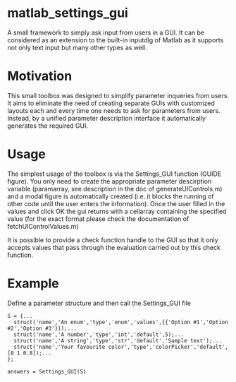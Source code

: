 # matlab_settings_gui
A small framework to simply ask input from users in a GUI. It can be considered as an extension to the built-in inputdlg of Matlab as it supports not only text input but many other types as well.

# Motivation
This small toolbox was designed to simplify parameter inqueries from users. It aims to eliminate the need of creating separate GUIs with customized layouts each and every time one needs to ask for parameters from users. Instead, by a unified parameter description interface it automatically generates the required GUI.

# Usage

The simplest usage of the toolbox is via the Settings_GUI function (GUIDE figure). You only need to create the appropriate parameter descirption variable (paramarray, see description in the doc of generateUIControls.m) and a modal figure is automatically created (i.e. it blocks the running of other code until the user enters the information). Once the user filled in the values and click OK the gui returns with a cellarray containing the specified value (for the exact format please check the documentation of fetchUIControlValues.m)

It is possible to provide a check function handle to the GUI so that it only accepts values that pass through the evaluation carried out by this check function.

# Example

Define a parameter structure and then call the Settings_GUI file

```
S = {...
  struct('name','An enum','type','enum','values',{{'Option #1','Option #2','Option #3'}});...
  struct('name','A number','type','int','default',5);...
  struct('name','A string','type','str','default','Sample text');...
  struct('name','Your favourite color','type','colorPicker','default',[0 1 0.8]);...
};

answers = Settings_GUI(S)
```
